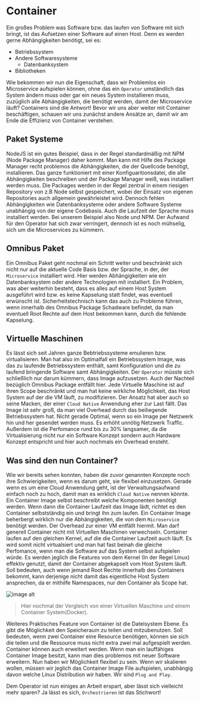 # Container

Ein großes Problem was Software bzw. das laufen von Software mit sich bringt, ist das Aufsetzen einer Software auf einen Host. Denn es werden gerne Abhängigkeiten benötigt, sei es:
- Betriebssystem
- Andere Softwaresysteme
    - Datenbanksystem
- Bibliotheken

Wie bekommen wir nun die Eigenschaft, dass wir Problemlos ein Microservice aufspielen können, ohne das ein `Operator` umständlich das System ändern muss oder gar ein neues System installieren muss, zuzüglich alle Abhängigkeiten, die benötigt werden, damit der Microservice läuft? 
Containers sind die Antwort!
Bevor wir uns aber weiter mit Container beschäftigen, schauen wir uns zunächst andere Ansätze an, damit wir am Ende die Effizienz von Container verstehen.

## Paket Systeme

NodeJS ist ein gutes Beispiel, dass in der Regel standardmäßig mit NPM (Node Package Manager) daher kommt. Man kann mit Hilfe des Package Manager recht problemos die Abhängigkeiten, die der Quellcode benötigt, installieren. Das ganze funktioniert mit einer Konfiguaritionsdatei, die alle Abhängigkeiten beschreiben und der Package Manager weiß, was installiert werden muss. Die Packages werden in der Regel zentral in einem riesigen Repository von z.B Node selbst gespeichert, wobei der Einsatz von eigenen Repositories auch allgemein gewährleistet wird. Dennoch fehlen Abhängigkeiten wie Datenbanksysteme oder andere Software Systeme unabhängig von der eigene Codebasis. Auch die Laufzeit der Sprache muss installiert werden. Bei unserem Beispiel also Node und NPM. Der Aufwand für den Operator hat sich zwar verringert, dennoch ist es noch mühselig, sich um die Microservices zu kümmern.

## Omnibus Paket

Ein Omnibus Paket geht nochmal ein Schritt weiter und beschränkt sich nicht nur auf die aktuelle Code Basis bzw. der Sprache, in der, der `Microservice` installiert wird. Hier werden Abhängigkeiten wie ein Datenbanksystem oder andere Technologien mit installiert. Ein Problem, was aber weiterhin besteht, dass es alles auf einem Host System ausgeführt wird bzw. es keine Kapselung statt findet, was eventuell erwünscht ist. Sicherheitstechnisch kann das auch zu Probleme führen, wenn innerhalb des Omnibus Package Schadware befindet, da man eventuell Root Rechte auf dem Host bekommen kann, durch die fehlende Kapselung. 

## Virtuelle Maschinen

Es lässt sich seit Jahren ganze Bebtriebssysteme emulieren bzw. virtualisieren. Man hat also im Optimalfall ein Betriebssystem Image, was das zu laufende Betriebssystem enthält, samt Konfiguration und die zu laufend bringende Software samt Abhängigkeiten. Der `Operator` müsste sich schließlich nur darum kümmern, dass Image aufzusetzen. Auch der Nachteil bezüglich Omnibus Package entfällt hier. Jede Virtuelle Maschine ist auf ihren Scope beschränkt und man hat keine wirkliche Möglichkeit, das Host System auf der die VM läuft, zu modifizieren. Der Ansatz hat aber auch so seine Macken, der einer `Cloud Native` Anwendung eher zur Last fällt. Das Image ist sehr groß, da man viel Overhead durch das beiliegende Betriebssystem hat. Nicht gerade Optimal, wenn so ein Image per Netzwerk hin und her gesendet werden muss. Es erhöht unnötig Netzwerk Traffic. Außerdem ist die Perfomance rund bis zu 30% langsamer, da die Virtualisierung nicht nur ein Software Konzept sondern auch Hardware Konzept entspricht und hier auch nochmals ein Overhead ensteht. 

## Was sind den nun Container?

Wie wir bereits sehen konnten, haben die zuvor genannten Konzepte noch ihre Schwierigkeiten, wenn es darum geht, sie flexibel einzusetzen. Gerade wenn es um eine Cloud Anwendung geht, ist der Verwaltungsaufwand einfach noch zu hoch, damit man es wirklich `Cloud Native` nennen könnte.
Ein Container Image selbst beschreibt welche Komponenten benötigt werden. Wenn dann die Container Laufzeit das Image lädt, richtet es den Container selbstständig ein und bringt ihn zum laufen. Ein Container Image beherbergt wirklich nur die Abhängigkeiten, die von dem `Microservice` benötigt werden. Der Overhead zur einer VM entfällt hiermit. Man darf generell Container nicht mit Virtuellen Maschinen verwechseln. Container laufen auf den gleichen Kernel, auf die die Container Laufzeit auch läuft. Es wird somit nicht virtualsiert und man hat fast beinah die gleiche Perfomance, wenn man die Software auf das System selbst aufspielen würde. Es werden jeglich die Features von dem Kernel (In der Regel Linux) effektiv genutzt, damit der Container abgekapselt vom Host System läuft. Soll bedeuten, auch wenn jemand Root Rechte innerhalb des Containers bekommt, kann derjenige nicht damit das eigentliche Host System ansprechen, da er mithilfe Namespaces, nur den Container als Scope hat. 

![image alt](https://www.docker.com/sites/default/files/d8/2018-11/docker-containerized-and-vm-transparent-bg.png)
> Hier nochmal der Vergleich von einer Virtuellen Maschine und einem Container System(Docker). 

Weiteres Praktisches Feature von Container ist die Dateisystem Ebene. Es gibt die Möglichkeit den Speicheraum zu teilen und mitzubenutzen. Soll bedeuten, wenn zwei Container eine Resource benötigen, können sie sich die teilen und die Ressource muss nicht extra zwei mal aufgespielt werden. Container können auch erweitert werden. Wenn man ein lauffähiges Container Image besitzt, kann man dies problemos mit neuer Software erweitern. 
Nun haben wir Möglichkeit flexibel zu sein. Wenn wir skalieren wollen, müssen wir jeglich das Container Image File aufspielen, unabhängig davon welche Linux Distribution wir haben. Wir sind `Plug and Play`. 

Dem Operator ist nun einiges an Arbeit erspart, aber lässt sich vielleicht mehr sparen? Ja lässt es sich, `Orchestrieren` ist das Stichwort!